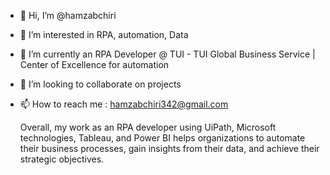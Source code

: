 - 👋 Hi, I’m @hamzabchiri
- 👀 I’m interested in RPA, automation, Data
- 🌱 I’m currently an RPA Developer @ TUI - TUI Global Business Service | Center of Excellence for automation
- 💞️ I’m looking to collaborate on projects
- 📫 How to reach me :  hamzabchiri342@gmail.com

  Overall, my work as an RPA developer using UiPath, Microsoft technologies, Tableau, and Power BI helps organizations to automate their business processes, gain insights from their data, and achieve their strategic objectives.
